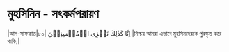 # মুহসিনিন - সৎকর্মপরায়ণ
|আস-সাফফাত|৮০| اِنَّا كَذٰلِكَ نَجۡزِی الۡمُحۡسِنِیۡنَ |নিশ্চয় আমরা এভাবে মুহসিনদেরকে পুরস্কৃত করে থাকি,| 
